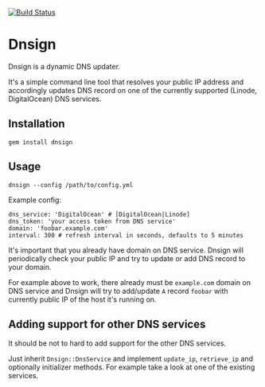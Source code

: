 [![Build Status](https://travis-ci.org/vdragsic/dnsign.svg?branch=master)](https://travis-ci.org/vdragsic/dnsign)

# Dnsign

Dnsign is a dynamic DNS updater.

It's a simple command line tool that resolves your public IP address and accordingly updates DNS record on one of the currently supported (Linode, DigitalOcean) DNS services.

## Installation

`gem install dnsign`

## Usage

`dnsign --config /path/to/config.yml`

Example config:

```
dns_service: 'DigitalOcean' # [DigitalOcean|Linode]
dns_token: 'your access token from DNS service'
domain: 'foobar.example.com'
interval: 300 # refresh interval in seconds, defaults to 5 minutes
```

It's important that you already have domain on DNS service. Dnsign will periodically check your public IP and try to update or add DNS record to your domain.

For example above to work, there already must be `example.com` domain on DNS service and Dnsign will try to add/update `A` record `foobar` with currently public IP of the host it's running on.

## Adding support for other DNS services

It should be not to hard to add support for the other DNS services.

Just inherit `Dnsign::DnsService` and implement `update_ip`, `retrieve_ip` and optionally initializer methods. For example take a look at one of the existing services.
